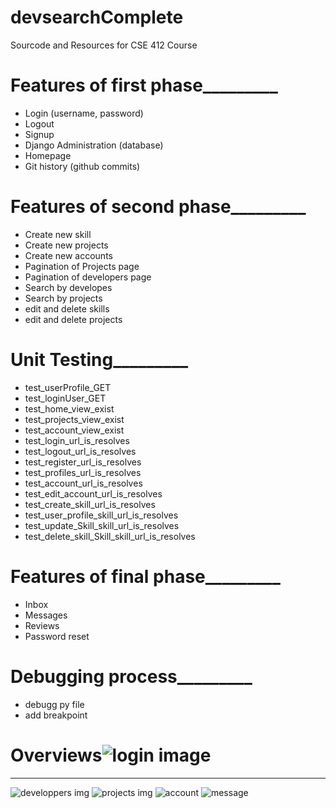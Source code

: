 # devsearchComplete
Sourcode and Resources for CSE 412 Course
# Features of first phase_________
* Login (username, password)
* Logout
* Signup
* Django Administration (database)
* Homepage
* Git history (github commits)
# Features of second phase_________
* Create new skill
* Create new projects
* Create new accounts
* Pagination of Projects page
* Pagination of developers page
* Search by developes
* Search by projects
* edit and delete skills
* edit and delete projects
# Unit Testing_________
* test_userProfile_GET
* test_loginUser_GET
* test_home_view_exist
* test_projects_view_exist
* test_account_view_exist
* test_login_url_is_resolves
* test_logout_url_is_resolves
* test_register_url_is_resolves
* test_profiles_url_is_resolves
* test_account_url_is_resolves
* test_edit_account_url_is_resolves
* test_create_skill_url_is_resolves
* test_user_profile_skill_url_is_resolves
* test_update_Skill_skill_url_is_resolves
* test_delete_skill_Skill_skill_url_is_resolves
# Features of final phase_________
* Inbox
* Messages
* Reviews
* Password reset
# Debugging process_________
* debugg py file
* add breakpoint
# Overviews![login image](https://user-images.githubusercontent.com/61104968/147235024-5086d47d-c540-49ee-a6bd-f65f6485cf7a.png)
_________
![developpers img](https://user-images.githubusercontent.com/61104968/147234630-e5d9aade-8f66-41e3-9a52-f25e91aa39e7.jpg)
![projects img](https://user-images.githubusercontent.com/61104968/147234658-7006fc76-6f51-4f73-a0fc-a4774b07baaa.jpg)
![account](https://user-images.githubusercontent.com/61104968/148231339-8512758e-5c31-4d46-8ffe-ccd59483ebb5.png)
![message](https://user-images.githubusercontent.com/61104968/148232034-ee6d47d6-8d0e-44ed-8c9f-9a6680cd54fd.png)


